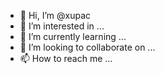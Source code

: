 - 👋 Hi, I’m @xupac
- 👀 I’m interested in ...
- 🌱 I’m currently learning ...
- 💞️ I’m looking to collaborate on ...
- 📫 How to reach me ...

<!---
xupac/xupac is a ✨ special ✨ repository because its `README.md` (this file) appears on your GitHub profile.
You can click the Preview link to take a look at your changes.
--->
